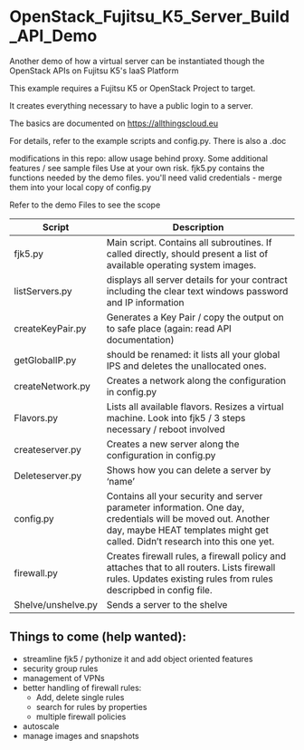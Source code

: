 # OpenStack_Fujitsu_K5_Server_Build_API_Demo
Another demo of how a virtual server can be instantiated though the OpenStack APIs on Fujitsu K5's IaaS Platform

This example requires a Fujitsu K5 or OpenStack Project to target.

It creates everything necessary to have a public login to a server.

The basics are documented on https://allthingscloud.eu

For details, refer to the example scripts and config.py.
There is also a .doc 


modifications in this repo: allow usage behind proxy. Some additional features / see sample files
Use at your own risk.
fjk5.py contains the functions needed by the demo files.
you'll need valid credentials - merge them into your local copy of config.py

Refer to the demo Files to see the scope 

Script	|Description
---|---
fjk5.py|	Main script. Contains all subroutines. If called directly,  should present a list of available operating system images.
listServers.py|	displays all server details for your contract including the clear text windows password and IP information
createKeyPair.py|	Generates a Key Pair / copy the output on to safe place (again: read API documentation)
getGlobalIP.py|	should be renamed: it lists all your global IPS and deletes the unallocated ones.
createNetwork.py|	Creates a network along the configuration in config.py
Flavors.py|	Lists all available flavors. Resizes a virtual machine. Look into fjk5 / 3 steps necessary / reboot involved
createserver.py|	Creates a new server along the configuration in config.py
Deleteserver.py|	Shows how you can delete a server by ‘name’
config.py|	Contains all your security and server parameter information. One day, credentials will be moved  out. Another day, maybe HEAT templates might get called. Didn’t research into this one yet.
firewall.py|	Creates firewall rules, a firewall policy and attaches that to all routers. Lists firewall rules. Updates existing rules from rules descripbed in config file.
Shelve/unshelve.py|	Sends a server to the shelve 



## Things to come (help wanted):
- streamline fjk5 / pythonize it and add object oriented features
- security group rules
- management of VPNs
- better handling of firewall rules:
  - Add, delete single rules
  - search for rules by properties
  - multiple firewall policies
- autoscale
- manage images and snapshots
  
